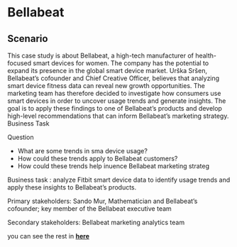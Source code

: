 # Bellabeat
## Scenario

This case study is about Bellabeat, a high-tech manufacturer of health-focused smart devices for women. The company has the potential to expand its presence in the global smart device market. Urška Sršen, Bellabeat’s cofounder and Chief Creative Officer, believes that analyzing smart device fitness data can reveal new growth opportunities. The marketing team has therefore decided to investigate how consumers use smart devices in order to uncover usage trends and generate insights. The goal is to apply these findings to one of Bellabeat’s products and develop high-level recommendations that can inform Bellabeat’s marketing strategy.
Business Task

Question

- What are some trends in sma device usage?
- How could these trends apply to Bellabeat customers?
- How could these trends help inuence Bellabeat marketing strateg

Business task : analyze Fitbit smart device data to identify usage trends and apply these insights to Bellabeat’s products.

Primary stakeholders: Sando Mur, Mathematician and Bellabeat’s cofounder; key member of the Bellabeat executive team

Secondary stakeholders: Bellabeat marketing analytics team

you can see the rest in <a href=https://www.kaggle.com/code/ikhsanalwi/bellabeat-case-study#Business-Task>**here**<a/>
